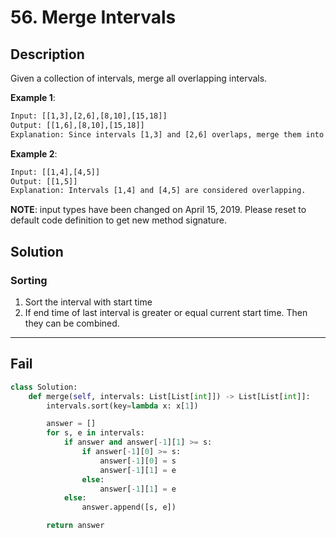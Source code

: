 # 56. Merge Intervals

## Description

Given a collection of intervals, merge all overlapping intervals.

**Example 1**:

```txt
Input: [[1,3],[2,6],[8,10],[15,18]]
Output: [[1,6],[8,10],[15,18]]
Explanation: Since intervals [1,3] and [2,6] overlaps, merge them into [1,6].
```

**Example 2**:

```txt
Input: [[1,4],[4,5]]
Output: [[1,5]]
Explanation: Intervals [1,4] and [4,5] are considered overlapping.
```

**NOTE**: input types have been changed on April 15, 2019. Please reset to default code definition to get new method signature.

## Solution

### Sorting

1. Sort the interval with start time
2. If end time of last interval is greater or equal current start time. Then they can be combined.

---

## Fail

```py
class Solution:
    def merge(self, intervals: List[List[int]]) -> List[List[int]]:
        intervals.sort(key=lambda x: x[1])

        answer = []
        for s, e in intervals:
            if answer and answer[-1][1] >= s:
                if answer[-1][0] >= s:
                    answer[-1][0] = s
                    answer[-1][1] = e
                else:
                    answer[-1][1] = e
            else:
                answer.append([s, e])

        return answer
```
